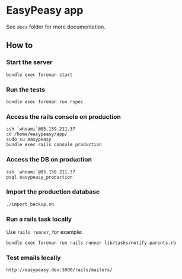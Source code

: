 # EasyPeasy app

See `docs` folder for more documentation.

## How to

### Start the server

    bundle exec foreman start

### Run the tests

    bundle exec foreman run rspec

### Access the rails console on production

    ssh `whoami`@85.159.211.37
    cd /home/easypeasy/app/
    sudo su easypeasy
    bundle exec rails console production

### Access the DB on production

    ssh `whoami`@85.159.211.37
    psql easypeasy_production
 
### Import the production database

    ./import_backup.sh

### Run a rails task locally

Use `rails runner`, for example:

    bundle exec foreman run rails runner lib/tasks/notify-parents.rb

### Test emails locally

    http://easypeasy.dev:3000/rails/mailers/
